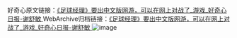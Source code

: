 好奇心原文链接：[《足球经理》要出中文版网游，可以在网上对战了_游戏_好奇心日报-谢舒敏 ](https://www.qdaily.com/articles/12226.html)
WebArchive归档链接：[《足球经理》要出中文版网游，可以在网上对战了_游戏_好奇心日报-谢舒敏 ](http://web.archive.org/web/20190623172137/https://www.qdaily.com/articles/12226.html)
![image](http://ww3.sinaimg.cn/large/007d5XDply1g3x0tic8d7j30u03zde81)